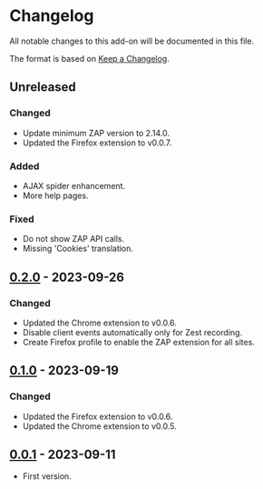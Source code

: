 # Changelog
All notable changes to this add-on will be documented in this file.

The format is based on [Keep a Changelog](https://keepachangelog.com/en/1.0.0/).

## Unreleased
### Changed
- Update minimum ZAP version to 2.14.0.
- Updated the Firefox extension to v0.0.7.

### Added
- AJAX spider enhancement.
- More help pages.

### Fixed
- Do not show ZAP API calls.
- Missing 'Cookies' translation.

## [0.2.0] - 2023-09-26

### Changed
- Updated the Chrome extension to v0.0.6.
- Disable client events automatically only for Zest recording.
- Create Firefox profile to enable the ZAP extension for all sites.

## [0.1.0] - 2023-09-19

### Changed
- Updated the Firefox extension to v0.0.6.
- Updated the Chrome extension to v0.0.5.

## [0.0.1] - 2023-09-11

- First version.

[0.2.0]: https://github.com/zaproxy/zap-extensions/releases/client-v0.2.0
[0.1.0]: https://github.com/zaproxy/zap-extensions/releases/client-v0.1.0
[0.0.1]: https://github.com/zaproxy/zap-extensions/releases/client-v0.0.1
